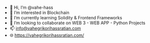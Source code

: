 - 👋 Hi, I’m @vahe-hass
- 👀 I’m interested in Blockchain
- 🌱 I’m currently learning Solidity & Frontend Frameworks
- 💞️ I’m looking to collaborate on WEB 3 - WEB APP - Python Projects
- 📫 info@vahegrikorihassratian.com
- 🌐 https://vahegrikorihassratian.com/

<!---
vahe-hass/vahe-hass is a ✨ special ✨ repository because its `README.md` (this file) appears on your GitHub profile.
You can click the Preview link to take a look at your changes.
--->
